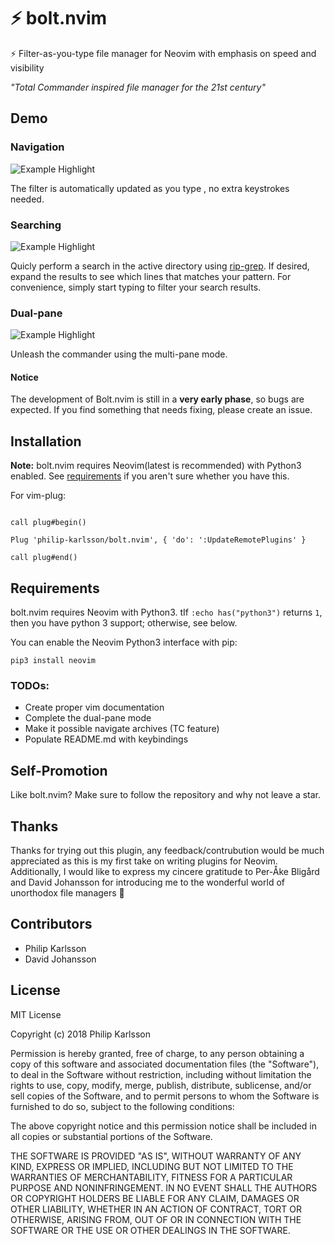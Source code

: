 # ⚡ bolt.nvim

⚡ Filter-as-you-type file manager for Neovim with emphasis on speed and visibility

_"Total Commander inspired file manager for the 21st century"_

## Demo

### Navigation
![Example Highlight](https://imgur.com/iES2mVQ.gif)

The filter is automatically updated as you type , no extra keystrokes needed.

### Searching
![Example Highlight](https://imgur.com/VBUnCBQ.gif)

Quicly perform a search in the active directory using [rip-grep](https://www.google.com). If desired, expand the
results to see which lines that matches your pattern. For convenience, simply start
typing to filter your search results.

### Dual-pane
![Example Highlight](https://imgur.com/8uCxpO8.gif)

Unleash the commander using the multi-pane mode.

#### Notice

The development of Bolt.nvim is still in a **very early phase**, so bugs are expected. 
If you find something that needs fixing, please create an issue.

## Installation

**Note:** bolt.nvim requires Neovim(latest is recommended) with Python3 enabled.
See [requirements](#requirements) if you aren't sure whether you have this.

For vim-plug:

```vim

call plug#begin()

Plug 'philip-karlsson/bolt.nvim', { 'do': ':UpdateRemotePlugins' }

call plug#end()
```

## Requirements
bolt.nvim requires Neovim with Python3.
tIf `:echo has("python3")` returns `1`, then you have python 3 support; otherwise, see below.

You can enable the Neovim Python3 interface with pip:

    pip3 install neovim

### TODOs:
- Create proper vim documentation
- Complete the dual-pane mode
- Make it possible navigate archives (TC feature)
- Populate README.md with keybindings

## Self-Promotion
Like bolt.nvim? Make sure to follow the repository and why not leave a star.

## Thanks
Thanks for trying out this plugin, any feedback/contrubution would be much appreciated as
this is my first take on writing plugins for Neovim. Additionally, I would like to express my
cincere gratitude to Per-Åke Bligård and David Johansson for introducing me to the wonderful
world of unorthodox file managers 🍻

## Contributors
- Philip Karlsson
- David Johansson

## License
MIT License

Copyright (c) 2018 Philip Karlsson

Permission is hereby granted, free of charge, to any person obtaining a copy
of this software and associated documentation files (the "Software"), to deal
in the Software without restriction, including without limitation the rights
to use, copy, modify, merge, publish, distribute, sublicense, and/or sell
copies of the Software, and to permit persons to whom the Software is
furnished to do so, subject to the following conditions:

The above copyright notice and this permission notice shall be included in all
copies or substantial portions of the Software.

THE SOFTWARE IS PROVIDED "AS IS", WITHOUT WARRANTY OF ANY KIND, EXPRESS OR
IMPLIED, INCLUDING BUT NOT LIMITED TO THE WARRANTIES OF MERCHANTABILITY,
FITNESS FOR A PARTICULAR PURPOSE AND NONINFRINGEMENT. IN NO EVENT SHALL THE
AUTHORS OR COPYRIGHT HOLDERS BE LIABLE FOR ANY CLAIM, DAMAGES OR OTHER
LIABILITY, WHETHER IN AN ACTION OF CONTRACT, TORT OR OTHERWISE, ARISING FROM,
OUT OF OR IN CONNECTION WITH THE SOFTWARE OR THE USE OR OTHER DEALINGS IN THE
SOFTWARE.

